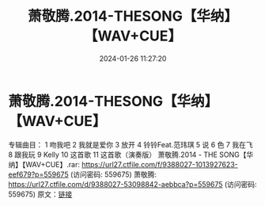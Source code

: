 ﻿---
title: 萧敬腾.2014-THESONG【华纳】【WAV+CUE】
date: 2024-01-26 11:27:20
categories: WAV车载音乐、镜像
tags: 华语中文
---
# 萧敬腾.2014-THESONG【华纳】【WAV+CUE】

专辑曲目：
1 吻我吧
2 我就是爱你
3 放开
4 铃铃Feat.范玮琪
5 说
6 色
7 我在飞
8 跟我玩
9 Kelly
10 这首歌
11 这首歌（演奏版）
萧敬腾.2014 - THE SONG【华纳】【WAV+CUE】.rar: https://url27.ctfile.com/f/9388027-1013927623-eef679?p=559675
(访问密码: 559675)
萧敬腾: https://url27.ctfile.com/d/9388027-53098842-aebbca?p=559675
(访问密码: 559675)
原文：[链接](https://blog.sina.com.cn/s/blog_1647c7e76010314b5.html)